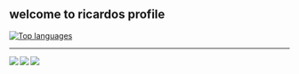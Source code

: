 ## welcome to ricardos profile

[![Top languages](https://github-readme-stats.vercel.app/api/top-langs/?username=itsrichardyu&layout=compact&theme=dracula)](https://github.com/anuraghazra/github-readme-stats)

---

<a href=https://github.com/itsrichardyu/cis6>
<img align=left src=https://github-readme-stats.vercel.app/api/pin/?username=itsrichardyu&repo=cis6&theme=monokai />
</a>
<a href=https://github.com/itsrichardyu/covid19-datascraper>
<img align=left src=https://github-readme-stats.vercel.app/api/pin/?username=itsrichardyu&repo=covid19-datascraper&theme=monokai />
</a>
<a href=https://github.com/itsrichardyu/previewspotify>
<img align=left src=https://github-readme-stats.vercel.app/api/pin/?username=itsrichardyu&repo=previewspotify&theme=monokai />
</a>
